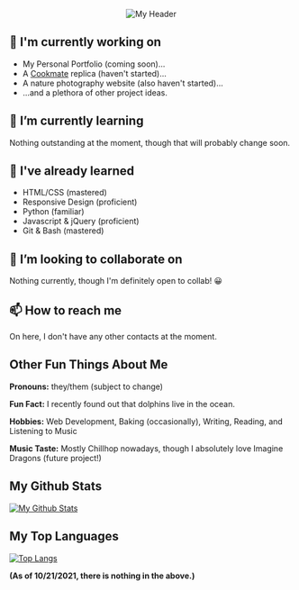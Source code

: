 <p align="center">
  <img src="https://user-images.githubusercontent.com/76709163/138160852-56b46fc3-0559-4be4-b408-f755b6b4ed6b.png" alt="My Header">
</p>

## 🔭 I'm currently working on
- My Personal Portfolio (coming soon)...
- A [Cookmate](https://www.cookmate.online/en/home/) replica (haven't started)...
- A nature photography website (also haven't started)...
- ...and a plethora of other project ideas.

## 🌱 I’m currently learning
Nothing outstanding at the moment, though that will probably change soon.

## 🌳 I've already learned
- HTML/CSS (mastered)
- Responsive Design (proficient)
- Python (familiar)
- Javascript & jQuery (proficient)
- Git & Bash (mastered)

## 👯 I’m looking to collaborate on
Nothing currently, though I'm definitely open to collab! 😀

## 📫 How to reach me
On here, I don't have any other contacts at the moment.

## Other Fun Things About Me
<p><b>Pronouns:</b> they/them (subject to change)</p>

<p><b>Fun Fact:</b> I recently found out that dolphins live in the ocean.</p>

<p><b>Hobbies:</b> Web Development, Baking (occasionally), Writing, Reading, and Listening to Music</p>

<p><b>Music Taste:</b> Mostly Chillhop nowadays, though I absolutely love Imagine Dragons (future project!)</p>

## My Github Stats

[![My Github Stats](https://github-readme-stats.vercel.app/api?username=FireBreather65)](https://github.com/FireBreather65)

## My Top Languages

[![Top Langs](https://github-readme-stats.vercel.app/api/top-langs/?username=FireBreather65&layout=compact)](https://github.com/FireBreather65)

<b>(As of 10/21/2021, there is nothing in the above.)</b>
